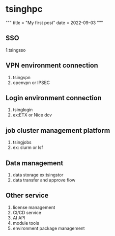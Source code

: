 # tsinghpc

"""
title = "My first post"
date = 2022-09-03
"""

## SSO
1.tsingsso

## VPN environment connection
1. tsingvpn
2. openvpn or IPSEC

## Login environment connection
1. tsinglogin
2. ex:ETX or Nice dcv

## job cluster management platform
1. tsingjobs
2. ex: slurm or lsf

## Data management
1. data storage ex:tsingstor
2. data transfer and approve flow

## Other service
1. license management
2. CI/CD service
3. AI API
4. module tools
5. environment package management
